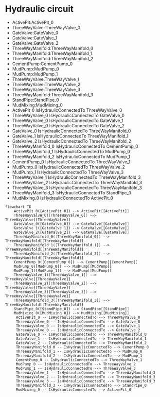 # Hydraulic circuit
- ActivePit:ActivePit_0
- ThreeWayValve:ThreeWayValve_0
- GateValve:GateValve_0
- GateValve:GateValve_1
- GateValve:GateValve_2
- ThreeWayManifold:ThreeWayManifold_0
- ThreeWayManifold:ThreeWayManifold_1
- ThreeWayManifold:ThreeWayManifold_2
- CementPump:CementPump_0
- MudPump:MudPump_0
- MudPump:MudPump_1
- ThreeWayValve:ThreeWayValve_1
- ThreeWayValve:ThreeWayValve_2
- ThreeWayValve:ThreeWayValve_3
- ThreeWayManifold:ThreeWayManifold_3
- StandPipe:StandPipe_0
- MudMixing:MudMixing_0
- ActivePit_0 IsHydraulicConnectedTo ThreeWayValve_0
- ThreeWayValve_0 IsHydraulicConnectedTo GateValve_0
- ThreeWayValve_0 IsHydraulicConnectedTo GateValve_1
- ThreeWayValve_0 IsHydraulicConnectedTo GateValve_2
- GateValve_0 IsHydraulicConnectedTo ThreeWayManifold_0
- GateValve_1 IsHydraulicConnectedTo ThreeWayManifold_1
- GateValve_2 IsHydraulicConnectedTo ThreeWayManifold_2
- ThreeWayManifold_0 IsHydraulicConnectedTo CementPump_0
- ThreeWayManifold_1 IsHydraulicConnectedTo MudPump_0
- ThreeWayManifold_2 IsHydraulicConnectedTo MudPump_1
- CementPump_0 IsHydraulicConnectedTo ThreeWayValve_1
- MudPump_0 IsHydraulicConnectedTo ThreeWayValve_2
- MudPump_1 IsHydraulicConnectedTo ThreeWayValve_3
- ThreeWayValve_1 IsHydraulicConnectedTo ThreeWayManifold_3
- ThreeWayValve_2 IsHydraulicConnectedTo ThreeWayManifold_3
- ThreeWayValve_3 IsHydraulicConnectedTo ThreeWayManifold_3
- ThreeWayManifold_3 IsHydraulicConnectedTo StandPipe_0
- MudMixing_0 IsHydraulicConnectedTo ActivePit_0
```mermaid
flowchart TD
	ActivePit_0([ActivePit_0]) --> ActivePit[[ActivePit]]
	ThreeWayValve_0([ThreeWayValve_0]) --> ThreeWayValve[[ThreeWayValve]]
	GateValve_0([GateValve_0]) --> GateValve[[GateValve]]
	GateValve_1([GateValve_1]) --> GateValve[[GateValve]]
	GateValve_2([GateValve_2]) --> GateValve[[GateValve]]
	ThreeWayManifold_0([ThreeWayManifold_0]) --> ThreeWayManifold[[ThreeWayManifold]]
	ThreeWayManifold_1([ThreeWayManifold_1]) --> ThreeWayManifold[[ThreeWayManifold]]
	ThreeWayManifold_2([ThreeWayManifold_2]) --> ThreeWayManifold[[ThreeWayManifold]]
	CementPump_0([CementPump_0]) --> CementPump[[CementPump]]
	MudPump_0([MudPump_0]) --> MudPump[[MudPump]]
	MudPump_1([MudPump_1]) --> MudPump[[MudPump]]
	ThreeWayValve_1([ThreeWayValve_1]) --> ThreeWayValve[[ThreeWayValve]]
	ThreeWayValve_2([ThreeWayValve_2]) --> ThreeWayValve[[ThreeWayValve]]
	ThreeWayValve_3([ThreeWayValve_3]) --> ThreeWayValve[[ThreeWayValve]]
	ThreeWayManifold_3([ThreeWayManifold_3]) --> ThreeWayManifold[[ThreeWayManifold]]
	StandPipe_0([StandPipe_0]) --> StandPipe[[StandPipe]]
	MudMixing_0([MudMixing_0]) --> MudMixing[[MudMixing]]
	 ActivePit_0 -- IsHydraulicConnectedTo --> ThreeWayValve_0 
	 ThreeWayValve_0 -- IsHydraulicConnectedTo --> GateValve_0 
	 ThreeWayValve_0 -- IsHydraulicConnectedTo --> GateValve_1 
	 ThreeWayValve_0 -- IsHydraulicConnectedTo --> GateValve_2 
	 GateValve_0 -- IsHydraulicConnectedTo --> ThreeWayManifold_0 
	 GateValve_1 -- IsHydraulicConnectedTo --> ThreeWayManifold_1 
	 GateValve_2 -- IsHydraulicConnectedTo --> ThreeWayManifold_2 
	 ThreeWayManifold_0 -- IsHydraulicConnectedTo --> CementPump_0 
	 ThreeWayManifold_1 -- IsHydraulicConnectedTo --> MudPump_0 
	 ThreeWayManifold_2 -- IsHydraulicConnectedTo --> MudPump_1 
	 CementPump_0 -- IsHydraulicConnectedTo --> ThreeWayValve_1 
	 MudPump_0 -- IsHydraulicConnectedTo --> ThreeWayValve_2 
	 MudPump_1 -- IsHydraulicConnectedTo --> ThreeWayValve_3 
	 ThreeWayValve_1 -- IsHydraulicConnectedTo --> ThreeWayManifold_3 
	 ThreeWayValve_2 -- IsHydraulicConnectedTo --> ThreeWayManifold_3 
	 ThreeWayValve_3 -- IsHydraulicConnectedTo --> ThreeWayManifold_3 
	 ThreeWayManifold_3 -- IsHydraulicConnectedTo --> StandPipe_0 
	 MudMixing_0 -- IsHydraulicConnectedTo --> ActivePit_0 
```
